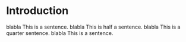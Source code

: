 # Introduction 

blabla  This is a sentence.
blabla  This is half a sentence.
blabla  This is a quarter sentence.
blabla  This is a sentence.
